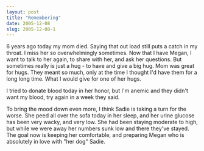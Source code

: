 ```yaml
---
layout: post
title: "Remembering"
date: 2005-12-08
slug: 2005-12-08-1
---
```


6 years ago today my mom died.  Saying that out load still puts a catch in my throat.  I miss her so overwhelmingly sometimes.  Now that I have Megan, I want to talk to her again, to share with her, and ask her questions.  But sometimes really is just a hug - to have and give a big hug.  Mom was great for hugs.  They meant so much, only at the time I thought I&apos;d have them for a long long time.  What I would give for one of her hugs.

I tried to donate blood today in her honor, but I&apos;m anemic and they didn&apos;t want my blood, try again in a week they said.

To bring the mood down even more, I think Sadie is taking a turn for the worse.  She peed all over the sofa today in her sleep,  and her urine glucose has been very wacky, and very low.  She had been staying moderate to high, but while we were away her numbers sunk low and there they&apos;ve stayed.
The goal now is keeping her comfortable, and preparing Megan who is absolutely in love with &quot;her dog&quot; Sadie.

